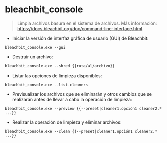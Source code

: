# bleachbit_console

> Limpia archivos basura en el sistema de archivos.
> Más información: <https://docs.bleachbit.org/doc/command-line-interface.html>.

- Iniciar la versión de interfaz gráfica de usuario (GUI) de Bleachbit:

`bleachbit_console.exe --gui`

- Destruir un archivo:

`bleachbit_console.exe --shred {{ruta/al/archivo}}`

- Listar las opciones de limpieza disponibles:

`bleachbit_console.exe --list-cleaners`

- Previsualizar los archivos que se eliminarán y otros cambios que se realizarán antes de llevar a cabo la operación de limpieza:

`bleachbit_console.exe --preview {{--preset|cleaner1.opción1 cleaner2.* ...}}`

- Realizar la operación de limpieza y eliminar archivos:

`bleachbit_console.exe --clean {{--preset|cleaner1.opción1 cleaner2.* ...}}`
